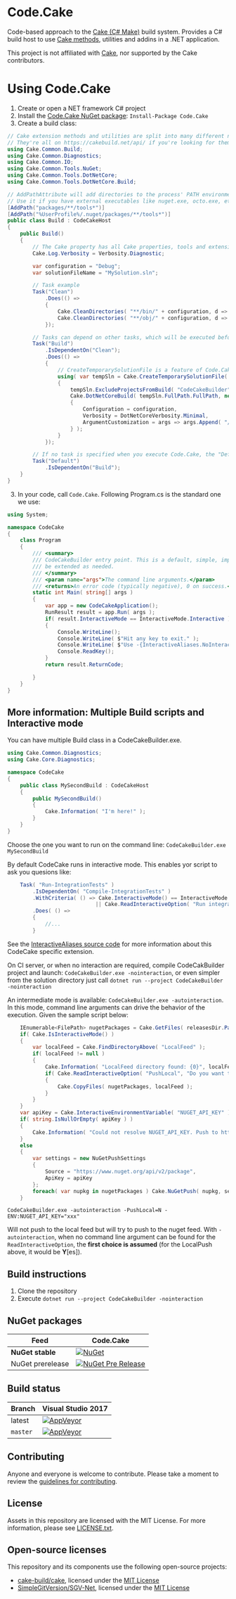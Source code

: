 Code.Cake
=========

Code-based approach to the [Cake (C# Make)](https://cakebuild.net/) build system. Provides a C# build host to use [Cake methods](https://cakebuild.net/api/), utilities and addins in a .NET application.

This project is not affiliated with [Cake](https://github.com/cake-build/cake), nor supported by the Cake contributors.

Using Code.Cake
===============

1. Create or open a NET framework C# project
2. Install the [Code.Cake NuGet package](https://www.nuget.org/packages/Code.Cake/): `Install-Package Code.Cake`
3. Create a build class:

```csharp
// Cake extension methods and utilities are split into many different namespaces, which all need to be specified.
// They're all on https://cakebuild.net/api/ if you're looking for them.
using Cake.Common.Build;
using Cake.Common.Diagnostics;
using Cake.Common.IO;
using Cake.Common.Tools.NuGet;
using Cake.Common.Tools.DotNetCore;
using Cake.Common.Tools.DotNetCore.Build;

// AddPathAttribute will add directories to the process' PATH environment variable.
// Use it if you have external executables like nuget.exe, octo.exe, etc.
[AddPath("packages/**/tools*")]
[AddPath("%UserProfile%/.nuget/packages/**/tools*")]
public class Build : CodeCakeHost
{
    public Build()
    {
        // The Cake property has all Cake properties, tools and extension methods on it
        Cake.Log.Verbosity = Verbosity.Diagnostic;

        var configuration = "Debug";
        var solutionFileName = "MySolution.sln";

        // Task example
        Task("Clean")
            .Does(() =>
            {
                Cake.CleanDirectories( "**/bin/" + configuration, d => !d.Path.Segments.Contains( "CodeCakeBuilder" ) );
                Cake.CleanDirectories( "**/obj/" + configuration, d => !d.Path.Segments.Contains( "CodeCakeBuilder" ) );
            });

        // Tasks can depend on other tasks, which will be executed before
        Task("Build")
            .IsDependentOn("Clean");
            .Does(() =>
            {
                // CreateTemporarySolutionFile is a feature of Code.Cake.
                using( var tempSln = Cake.CreateTemporarySolutionFile( solutionFileName ) )
                {
                    tempSln.ExcludeProjectsFromBuild( "CodeCakeBuilder" );
                    Cake.DotNetCoreBuild( tempSln.FullPath.FullPath, new DotNetCoreBuildSettings()
                    {
                        Configuration = configuration,
                        Verbosity = DotNetCoreVerbosity.Minimal,
                        ArgumentCustomization = args => args.Append( "/p:GenerateDocumentation=true" )
                    } );
                }
            });

        // If no task is specified when you execute Code.Cake, the "Default" task will be executed
        Task("Default")
            .IsDependentOn("Build");
    }
}
```

3. In your code, call `Code.Cake`. Following Program.cs is the standard one we use: 

```csharp
using System;

namespace CodeCake
{
    class Program
    {
        /// <summary>
        /// CodeCakeBuilder entry point. This is a default, simple, implementation that can 
        /// be extended as needed.
        /// </summary>
        /// <param name="args">The command line arguments.</param>
        /// <returns>An error code (typically negative), 0 on success.</returns>
        static int Main( string[] args )
        {
            var app = new CodeCakeApplication();
            RunResult result = app.Run( args );
            if( result.InteractiveMode == InteractiveMode.Interactive )
            {
                Console.WriteLine();
                Console.WriteLine( $"Hit any key to exit." );
                Console.WriteLine( $"Use -{InteractiveAliases.NoInteractionArgument} or -{InteractiveAliases.AutoInteractionArgument} parameter to exit immediately." );
                Console.ReadKey();
            }
            return result.ReturnCode;

        }
    }
}
```
## More information: Multiple Build scripts and Interactive mode
You can have multiple Build class in a CodeCakeBuilder.exe.

```csharp
using Cake.Common.Diagnostics;
using Cake.Core.Diagnostics;

namespace CodeCake
{
    public class MySecondBuild : CodeCakeHost
    {
        public MySecondBuild()
        {
            Cake.Information( "I'm here!" );
        }
    }
}
```

Choose the one you want to run on the command line: `CodeCakeBuilder.exe MySecondBuild`

By default CodeCake runs in interactive mode. This enables yor script to ask you quesions like:

```csharp
    Task( "Run-IntegrationTests" )
        .IsDependentOn( "Compile-IntegrationTests" )
        .WithCriteria( () => Cake.InteractiveMode() == InteractiveMode.NoInteraction
                            || Cake.ReadInteractiveOption( "Run integration tests?", 'Y', 'N' ) == 'Y' )
        .Does( () =>
        {
            //...
        }
```

See the [InteractiveAliases source code](https://github.com/SimpleGitVersion/CodeCake/blob/master/Code.Cake/CodeCakeSpecific/InteractiveAliases.cs)
for more information about this CodeCake specific extension.

On CI server, or when no interaction are required, compile CodeCakBuilder project and launch: `CodeCakeBuilder.exe -nointeraction`, or even simpler from the solution directory just call `dotnet run --project CodeCakeBuilder -nointeraction`

An intermediate mode is available: `CodeCakeBuilder.exe -autointeraction`. In this mode, command line arguments
can drive the behavior of the execution. Given the sample script below:

```csharp
    IEnumerable<FilePath> nugetPackages = Cake.GetFiles( releasesDir.Path + "/*.nupkg" );
    if( Cake.IsInteractiveMode() )
    {
        var localFeed = Cake.FindDirectoryAbove( "LocalFeed" );
        if( localFeed != null )
        {
            Cake.Information( "LocalFeed directory found: {0}", localFeed );
            if( Cake.ReadInteractiveOption( "PushLocal", "Do you want to publish to LocalFeed?", 'Y', 'N' ) == 'Y' )
            {
                Cake.CopyFiles( nugetPackages, localFeed );
            }
        }
    }
    var apiKey = Cake.InteractiveEnvironmentVariable( "NUGET_API_KEY" );
    if( string.IsNullOrEmpty( apiKey ) )
    {
        Cake.Information( "Could not resolve NUGET_API_KEY. Push to https://www.nuget.org/api/v2/package is skipped." );
    }
    else
    {
        var settings = new NuGetPushSettings
        {
            Source = "https://www.nuget.org/api/v2/package",
            ApiKey = apiKey
        };
        foreach( var nupkg in nugetPackages ) Cake.NuGetPush( nupkg, settings );
    }
```

`CodeCakeBuilder.exe -autointeraction -PushLocal=N -ENV:NUGET_API_KEY="xxx"`

Will not push to the local feed but will try to push to the nuget feed.
With `-autointeraction`, when no command line argument can be found for the `ReadInteractiveOption`, the **first choice is assumed** (for
the LocalPush above, it would be **Y**[es]).

## Build instructions

1. Clone the repository
2. Execute `dotnet run --project CodeCakeBuilder -nointeraction`

## NuGet packages

| Feed             | Code.Cake |
| ---------------- | ------ |
| **NuGet stable** | [![NuGet](https://img.shields.io/nuget/v/Code.Cake.svg)](https://www.nuget.org/packages/Code.Cake) |
| NuGet prerelease | [![NuGet Pre Release](https://img.shields.io/nuget/vpre/Code.Cake.svg)](https://www.nuget.org/packages/Code.Cake) |

## Build status

| Branch   | Visual Studio 2017 |
| -------- | ------- |
| latest | [![AppVeyor](https://img.shields.io/appveyor/ci/olivier-spinelli/codecake.svg)](https://ci.appveyor.com/project/olivier-spinelli/codecake) |
| `master` | [![AppVeyor](https://img.shields.io/appveyor/ci/olivier-spinelli/codecake/master.svg)](https://ci.appveyor.com/project/olivier-spinelli/codecake) |

## Contributing

Anyone and everyone is welcome to contribute. Please take a moment to
review the [guidelines for contributing](CONTRIBUTING.md).

## License

Assets in this repository are licensed with the MIT License. For more information, please see [LICENSE.txt](LICENSE.txt).

## Open-source licenses

This repository and its components use the following open-source projects:

- [cake-build/cake](https://github.com/cake-build/cake), licensed under the [MIT License](https://github.com/cake-build/cake/blob/develop/LICENSE)
- [SimpleGitVersion/SGV-Net](https://github.com/SimpleGitVersion/SGV-Net), licensed under the [MIT License](https://github.com/SimpleGitVersion/SGV-Net/blob/master/LICENSE.txt)
